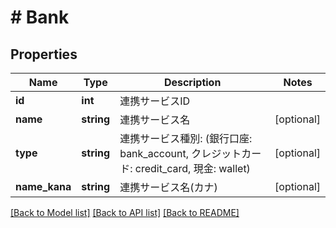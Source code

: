 # # Bank

## Properties

Name | Type | Description | Notes
------------ | ------------- | ------------- | -------------
**id** | **int** | 連携サービスID | 
**name** | **string** | 連携サービス名 | [optional] 
**type** | **string** | 連携サービス種別: (銀行口座: bank_account, クレジットカード: credit_card, 現金: wallet) | [optional] 
**name_kana** | **string** | 連携サービス名(カナ) | [optional] 

[[Back to Model list]](../../README.md#documentation-for-models) [[Back to API list]](../../README.md#documentation-for-api-endpoints) [[Back to README]](../../README.md)


